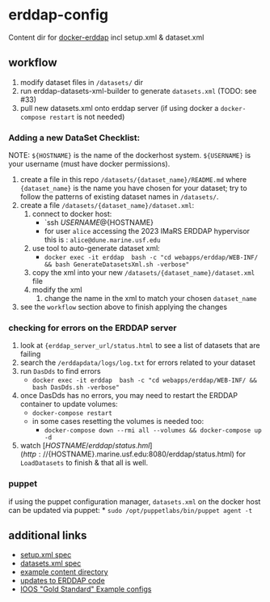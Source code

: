 # erddap-config
Content dir for [docker-erddap](https://hub.docker.com/r/axiom/docker-erddap/) incl setup.xml & dataset.xml

## workflow
1. modify dataset files in `/datasets/` dir
2. run erddap-datasets-xml-builder to generate `datasets.xml` (TODO: see #33)
3. pull new datasets.xml onto erddap server (if using docker a `docker-compose restart` is not needed)

### Adding a new DataSet Checklist:
NOTE: `${HOSTNAME}` is the name of the dockerhost system.
      `${USERNAME}` is your username (must have docker permissions).
      
1. create a file in this repo `/datasets/{dataset_name}/README.md` where `{dataset_name}` is the name you have chosen for your dataset; try to follow the patterns of existing dataset names in `/datasets/`.
1. create a file `/datasets/{dataset_name}/dataset.xml`:
    1. connect to docker host:
        * `ssh ${USERNAME}@${HOSTNAME}
        * for user `alice` accessing the 2023 IMaRS ERDDAP hypervisor this is : `alice@dune.marine.usf.edu`
    1. use tool to auto-generate dataset xml:
        * `docker exec -it erddap  bash -c "cd webapps/erddap/WEB-INF/ && bash GenerateDatasetsXml.sh -verbose"`
    1. copy the xml into your new `/datasets/{dataset_name}/dataset.xml` file
    1. modify the xml
        1. change the name in the xml to match your chosen `dataset_name`  
1. see the `workflow` section above to finish applying the changes

### checking for errors on the ERDDAP server
1. look at `{erddap_server_url/status.html` to see a list of datasets that are failing
1. search the `/erddapdata/logs/log.txt` for errors related to your dataset
1. run `DasDds` to find errors
    * `docker exec -it erddap  bash -c "cd webapps/erddap/WEB-INF/ && bash DasDds.sh -verbose"`
1. once DasDds has no errors, you may need to restart the ERDDAP container to update volumes:
    * `docker-compose restart`
    * in some cases resetting the volumes is needed too:
        * `docker-compose down --rmi all --volumes && docker-compose up -d`
1. watch [${HOSTNAME}/erddap/status.hml](http://${HOSTNAME}.marine.usf.edu:8080/erddap/status.html) for `LoadDatasets` to finish & that all is well.

### puppet
if using the puppet configuration manager, `datasets.xml` on the docker host can be updated via puppet:
    * `sudo /opt/puppetlabs/bin/puppet agent -t`

## additional links
* [setup.xml spec](https://coastwatch.pfeg.noaa.gov/erddap/download/setup.html#setup.xml)
* [datasets.xml spec](https://coastwatch.pfeg.noaa.gov/erddap/download/setupDatasetsXml.html)
* [example content directory](https://github.com/BobSimons/erddapContent)
* [updates to ERDDAP code](https://coastwatch.pfeg.noaa.gov/erddap/download/changes.html)
* [IOOS "Gold Standard" Example configs](https://github.com/ioos/erddap-gold-standard)
